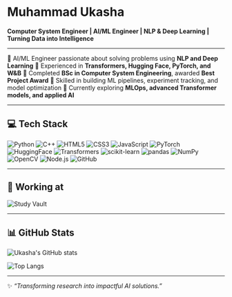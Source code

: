 # Muhammad Ukasha

**Computer System Engineer | AI/ML Engineer | NLP & Deep Learning | Turning Data into Intelligence**

---

🔹 AI/ML Engineer passionate about solving problems using **NLP and Deep Learning**
🔹 Experienced in **Transformers, Hugging Face, PyTorch, and W\&B**
🔹 Completed **BSc in Computer System Engineering**, awarded **Best Project Award**
🔹 Skilled in building ML pipelines, experiment tracking, and model optimization
🔹 Currently exploring **MLOps, advanced Transformer models, and applied AI**

---

## 💻 Tech Stack

![Python](https://img.shields.io/badge/Python-3776AB?style=for-the-badge\&logo=python\&logoColor=white)
![C++](https://img.shields.io/badge/C++-00599C?style=for-the-badge\&logo=c%2B%2B\&logoColor=white)
![HTML5](https://img.shields.io/badge/HTML5-E34F26?style=for-the-badge\&logo=html5\&logoColor=white)
![CSS3](https://img.shields.io/badge/CSS3-1572B6?style=for-the-badge\&logo=css3\&logoColor=white)
![JavaScript](https://img.shields.io/badge/JavaScript-F7DF1E?style=for-the-badge\&logo=javascript\&logoColor=black)
![PyTorch](https://img.shields.io/badge/PyTorch-EE4C2C?style=for-the-badge\&logo=pytorch\&logoColor=white)
![HuggingFace](https://img.shields.io/badge/HuggingFace-FCC624?style=for-the-badge\&logo=huggingface\&logoColor=black)
![Transformers](https://img.shields.io/badge/Transformers-FF9E0F?style=for-the-badge\&logo=transformers\&logoColor=black)
![scikit-learn](https://img.shields.io/badge/scikit--learn-F7931E?style=for-the-badge\&logo=scikit-learn\&logoColor=white)
![pandas](https://img.shields.io/badge/pandas-150458?style=for-the-badge\&logo=pandas\&logoColor=white)
![NumPy](https://img.shields.io/badge/NumPy-013243?style=for-the-badge\&logo=numpy\&logoColor=white)
![OpenCV](https://img.shields.io/badge/OpenCV-5C3EE8?style=for-the-badge\&logo=opencv\&logoColor=white)
![Node.js](https://img.shields.io/badge/Node.js-339933?style=for-the-badge\&logo=node.js\&logoColor=white)
![GitHub](https://img.shields.io/badge/GitHub-181717?style=for-the-badge\&logo=github\&logoColor=white)

---

## 🏢 Working at

![Study Vault](https://github.com/MUkasha09/studyvalut/blob/master/logo.png?style=for-the-badge\&logo=github\&logoColor=white)

---

## 📊 GitHub Stats

![Ukasha's GitHub stats](https://github-readme-stats.vercel.app/api?username=MUkasha09\&show_icons=true\&theme=radical)

![Top Langs](https://github-readme-stats.vercel.app/api/top-langs/?username=MUkasha09\&layout=compact\&theme=radical)

---

✨ *“Transforming research into impactful AI solutions.”*
